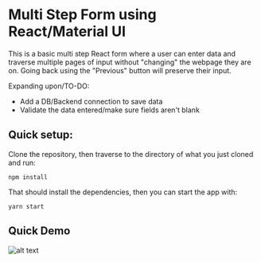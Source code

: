 # Multi Step Form using React/Material UI

This is a basic multi step React form where a user can enter data and traverse multiple pages of input without "changing" the webpage they are on. Going back using the "Previous" button will preserve their input.

Expanding upon/TO-DO: 

* Add a DB/Backend connection to save data
* Validate the data entered/make sure fields aren't blank

## Quick setup:

Clone the repository, then traverse to the directory of what you just cloned and run:

```
npm install
```

That should install the dependencies, then you can start the app with:

```
yarn start
```

## Quick Demo

![alt text](https://thumbs.gfycat.com/SeveralAgitatedHind-size_restricted.gif)